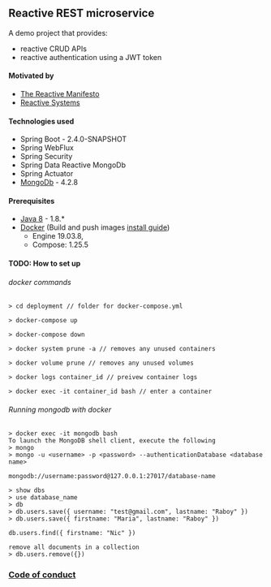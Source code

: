 ## Reactive REST microservice
A demo project that provides:
* reactive CRUD APIs
* reactive authentication using a JWT token

#### Motivated by
* [The Reactive Manifesto](https://www.reactivemanifesto.org/)
* [Reactive Systems](https://www.youtube.com/watch?v=f-voUsRxw6c)

#### Technologies used
* Spring Boot - 2.4.0-SNAPSHOT
* Spring WebFlux
* Spring Security
* Spring Data Reactive MongoDb
* Spring Actuator
* [MongoDb](https://docs.mongodb.com/) - 4.2.8

#### Prerequisites
* [Java 8]() - 1.8.*
* [Docker](https://www.docker.com/) (Build and push images [install guide](https://docs.docker.com/install/))
    * Engine 19.03.8, 
    * Compose: 1.25.5

#### TODO: How to set up 

###### docker commands
```
> cd deployment // folder for docker-compose.yml

> docker-compose up

> docker-compose down

> docker system prune -a // removes any unused containers 

> docker volume prune // removes any unused volumes 

> docker logs container_id // preivew container logs

> docker exec -it container_id bash // enter a container
```

###### Running mongodb with docker
```
> docker exec -it mongodb bash
To launch the MongoDB shell client, execute the following
> mongo
> mongo -u <username> -p <password> --authenticationDatabase <database name>

mongodb://username:password@127.0.0.1:27017/database-name

> show dbs
> use database_name
> db
> db.users.save({ username: "test@gmail.com", lastname: "Raboy" })
> db.users.save({ firstname: "Maria", lastname: "Raboy" })

db.users.find({ firstname: "Nic" })

remove all documents in a collection
> db.users.remove({})
```

### [Code of conduct](https://raw.githubusercontent.com/eclipse/.github/master/CODE_OF_CONDUCT.md)
